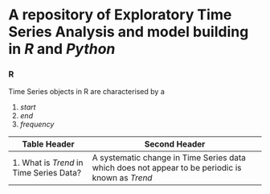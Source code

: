 # A repository of Exploratory Time Series Analysis and model building in *R* and *Python* 

### R

Time Series objects in R are characterised by a 
1. *start*
2. *end*
3. *frequency*


Table Header  | Second Header
------------- | -------------
1. What is *Trend* in Time Series Data?    | A systematic change in Time Series data which does not appear to be periodic is known as *Trend*

